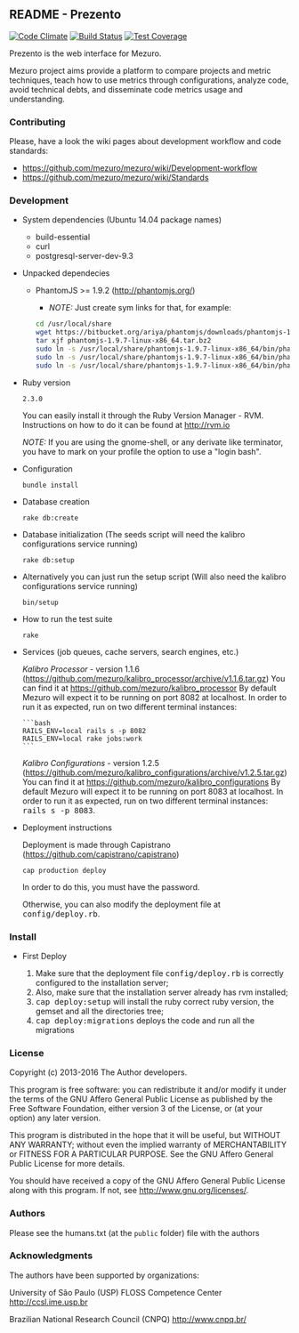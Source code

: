 ## README - Prezento

[![Code Climate](https://codeclimate.com/github/mezuro/prezento/badges/gpa.svg)](https://codeclimate.com/github/mezuro/prezento) [![Build Status](https://travis-ci.org/mezuro/prezento.svg?branch=master)](https://travis-ci.org/mezuro/prezento) [![Test Coverage](https://codeclimate.com/github/mezuro/prezento/badges/coverage.svg)](https://codeclimate.com/github/mezuro/prezento/coverage)

Prezento is the web interface for Mezuro.

Mezuro project aims provide a platform to compare projects and metric techniques, teach how to use metrics through configurations, analyze code, avoid technical debts, and disseminate code metrics usage and understanding.

### Contributing

Please, have a look the wiki pages about development workflow and code standards:

* https://github.com/mezuro/mezuro/wiki/Development-workflow
* https://github.com/mezuro/mezuro/wiki/Standards

### Development


* System dependencies (Ubuntu 14.04 package names)
  * build-essential
  * curl
  * postgresql-server-dev-9.3

* Unpacked dependecies
  * PhantomJS >= 1.9.2 (http://phantomjs.org/)
    * *NOTE:* Just create sym links for that, for example:

    ```bash
    cd /usr/local/share
    wget https://bitbucket.org/ariya/phantomjs/downloads/phantomjs-1.9.7-linux-x86_64.tar.bz2
    tar xjf phantomjs-1.9.7-linux-x86_64.tar.bz2
    sudo ln -s /usr/local/share/phantomjs-1.9.7-linux-x86_64/bin/phantomjs /usr/local/share/phantomjs
    sudo ln -s /usr/local/share/phantomjs-1.9.7-linux-x86_64/bin/phantomjs /usr/local/bin/phantomjs
    sudo ln -s /usr/local/share/phantomjs-1.9.7-linux-x86_64/bin/phantomjs /usr/bin/phantomjs
    ```

* Ruby version

  `2.3.0`

  You can easily install it through the Ruby Version Manager - RVM. Instructions on how to do it can be found at http://rvm.io

  *NOTE:* If you are using the gnome-shell, or any derivate like terminator, you have to mark on your profile the option to use a "login bash".


* Configuration

    `bundle install`

* Database creation

    `rake db:create`

* Database initialization (The seeds script will need the kalibro configurations service running)

    `rake db:setup`

* Alternatively you can just run the setup script (Will also need the kalibro configurations service running)

    `bin/setup`

* How to run the test suite

    `rake`

* Services (job queues, cache servers, search engines, etc.)

  *Kalibro Processor* - version 1.1.6 (https://github.com/mezuro/kalibro_processor/archive/v1.1.6.tar.gz)
  You can find it at https://github.com/mezuro/kalibro_processor
  By default Mezuro will expect it to be running on port 8082 at localhost.
  In order to run it as expected, run on two different terminal instances:

      ```bash
      RAILS_ENV=local rails s -p 8082
      RAILS_ENV=local rake jobs:work
      ```

  *Kalibro Configurations* - version 1.2.5 (https://github.com/mezuro/kalibro_configurations/archive/v1.2.5.tar.gz)
  You can find it at https://github.com/mezuro/kalibro_configurations
  By default Mezuro will expect it to be running on port 8083 at localhost.
  In order to run it as expected, run on two different terminal instances: <tt>rails s -p 8083</tt>.

* Deployment instructions

  Deployment is made through Capistrano (https://github.com/capistrano/capistrano)

    `cap production deploy`

  In order to do this, you must have the password.

  Otherwise, you can also modify the deployment file at <tt>config/deploy.rb</tt>.

### Install

* First Deploy

  1. Make sure that the deployment file <tt>config/deploy.rb</tt> is correctly configured to the installation server;
  2. Also, make sure that the installation server already has rvm installed;
  3. <tt>cap deploy:setup</tt> will install the ruby correct ruby version, the gemset and all the directories tree;
  4. <tt>cap deploy:migrations</tt> deploys the code and run all the migrations

### License

Copyright (c) 2013-2016 The Author developers.

This program is free software: you can redistribute it and/or modify
it under the terms of the GNU Affero General Public License as published by
the Free Software Foundation, either version 3 of the License, or
(at your option) any later version.

This program is distributed in the hope that it will be useful,
but WITHOUT ANY WARRANTY; without even the implied warranty of
MERCHANTABILITY or FITNESS FOR A PARTICULAR PURPOSE.  See the
GNU Affero General Public License for more details.

You should have received a copy of the GNU Affero General Public License
along with this program.  If not, see <http://www.gnu.org/licenses/>.

### Authors

Please see the humans.txt (at the `public` folder) file with the authors

### Acknowledgments

The authors have been supported by organizations:

University of São Paulo (USP)
FLOSS Competence Center
http://ccsl.ime.usp.br

Brazilian National Research Council (CNPQ)
http://www.cnpq.br/
